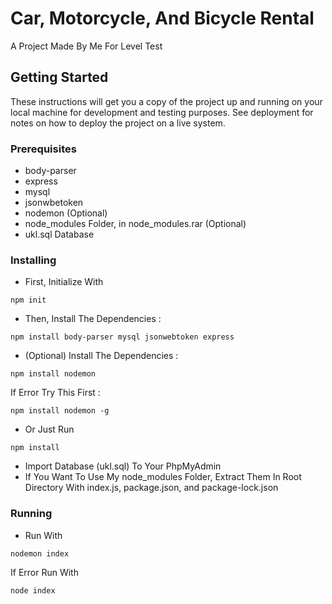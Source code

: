 # Car, Motorcycle, And Bicycle Rental

A Project Made By Me For Level Test

## Getting Started

These instructions will get you a copy of the project up and running on your local machine for development and testing purposes. See deployment for notes on how to deploy the project on a live system.

### Prerequisites

* body-parser
* express
* mysql
* jsonwbetoken
* nodemon (Optional)
* node_modules Folder, in node_modules.rar (Optional)
* ukl.sql Database

### Installing

* First, Initialize With
```
npm init
```
* Then, Install The Dependencies :
```
npm install body-parser mysql jsonwebtoken express
```
* (Optional) Install The Dependencies : 
```
npm install nodemon
```
If Error Try This First : 
```
npm install nodemon -g
```
* Or Just Run
```
npm install
```
* Import Database (ukl.sql) To Your PhpMyAdmin
* If You Want To Use My node_modules Folder, Extract Them In Root Directory With index.js, package.json, and package-lock.json

### Running
* Run With 
```
nodemon index
```
If Error Run With 
```
node index
```
